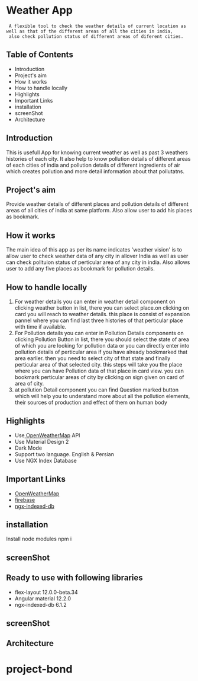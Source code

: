 # Weather App

     A flexible tool to check the weather details of current location as well as that of the different areas of all the cities in india,
     also check pollution status of different areas of diferent cities.
  
## Table of Contents

   -  Introduction
   - Project's aim
   -  How it works
   -  How to handle locally
   - Highlights
   -  Important Links    
   -  installation
   -  screenShot
   - Architecture

## Introduction
  This is usefull App for knowing current weather as well as past 3 weathers histories of each city. It also help to know pollution details of different areas of each cities of india and pollution details of different ingredients of air which creates pollution and more detail information about that pollutatns. 
 
## Project's aim
Provide weather details of different places and pollution details of different areas of all cities of india at same platform. Also allow user to add his places as bookmark.
## How it works
The main idea of this app as per its name indicates 'weather vision' is to allow user to check weather data of any city in allover India as well as user can check polltuion status of perticular area of any city in india. Also allows user to add any five places as bookmark for pollution details.


  ##  How to handle locally
1. For weather details you can enter in weather detail component on clicking weather button in list, there you can select place.on clicking on card you will reach to weather details. this place is consist of expansion pannel where you can find last three histories of that perticular place with time if available.
2. For Pollution details you can enter in Pollution Details components on clicking Pollution Button in list, there you should select the state of area of which you are looking for pollution data or you can directly enter into pollution details of perticular area if you have already bookmarked that area earlier. then you need to select city of that state and finally perticular area of that selected city. this steps will take you the place where you can have Pollution data of that place in card view. you can bookmark perticular areas of city by clicking on sign given on card of area of city.
3. at pollution Detail component you can find Question marked button which will help you to understand more about all the pollution elements, their sources of production and effect of them on human body  
## Highlights
- Use[ OpenWeatherMap](https://openweathermap.org/) API
- Use Material Design 2
- Dark Mode
- Support two language. English & Persian
- Use NGX Index Database
## Important Links
- [ OpenWeatherMap](https://openweathermap.org/) 
- [firebase](firebase.com)
- [ngx-indexed-db](https://www.npmjs.com/package/ngx-indexed-db)

 ## installation
  Install node modules npm i
## screenShot

## Ready to use with following libraries
  - flex-layout 12.0.0-beta.34
  - Angular material 12.2.0
  - ngx-indexed-db 6.1.2
##  screenShot
## Architecture


# project-bond
